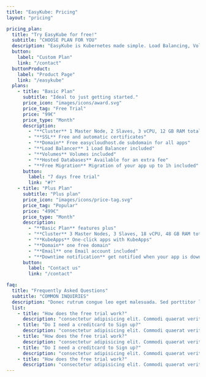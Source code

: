 ```yaml
---
title: "EasyKube: Pricing"
layout: "pricing"

pricing_plan:
  title: "Try EasyKube for free!"
  subtitle: "CHOOSE PLAN FOR YOU"
  description: "EasyKube is Kubernetes made simple. Load Balancing, Volumes, Backups and SSL included. Contact us now to find out if EasyKube is the right solution for your app or if you require a custom cluster."
  button:
    label: "Custom Plan"
    link: "/contact"
  buttonProduct:
    label: "Product Page"
    link: "/easykube"
  plans:
    - title: "Basic Plan"
      subtitle: "Ideal to just getting started."
      price_icon: "images/icons/award.svg"
      price_tag: "Free Trial"
      price: "99€"
      price_type: "Month"
      description:
        - "**Cluster** 1 Master Node, 2 Slaves, 3 vCPU, 12 GB RAM total"
        - "**SSL** Free and automatic certificates"
        - "**Domain** Free easycloudhost.de subdomain for all apps"
        - "**Load Balancer** 1 Load Balancer included"
        - "**Volumes** Volumes included"
        - "**Hosted Databases** Available for an extra fee"
        - "**Free Migration** Migration of your app up to 1h included"
      button:
        label: "7 days free trial"
        link: "#?"
    - title: "Plus Plan"
      subtitle: "Plus plan"
      price_icon: "images/icons/price-tag.svg"
      price_tag: "Popular"
      price: "499€"
      price_type: "Month"
      description:
        - "**Basic Plan** features plus"
        - "**Cluster** 3 Master Nodes, 3 Slaves, 18 vCPU, 48 GB RAM total"
        - "**KubeApps** One-click apps with KubeApps"
        - "**Domain** one free domain"
        - "**Email** one Email account included"
        - "**Downtime notification** get notified when your app is down"
      button:
        label: "Contact us"
        link: "/contact"

faq:
  title: "Frequently Asked Questions"
  subtitle: "COMMON INQUIRIES"
  description: "Donec rutrum congue leo eget malesuada. Sed porttitor lectus nibh. Cras ultricies ligula sed magna dictum porta. Vestibulum ac diam sit amet quam vehicula elementum."
  list:
    - title: "How does the free trial work?"
      description: "consectetur adipisicing elit. Commodi quaerat veritatis necessitatibus nemo ullam dolores aut veniam officiis asperiores, unde quo magni repudiandae impedit iusto voluptatum eos, aliquam, consectetur aliquid."
    - title: "Do I need a creditcard to Sign up?"
      description: "consectetur adipisicing elit. Commodi quaerat veritatis necessitatibus nemo ullam dolores aut veniam officiis asperiores, unde quo magni repudiandae impedit iusto voluptatum eos, aliquam, consectetur aliquid."
    - title: "How does the free trial work?"
      description: "consectetur adipisicing elit. Commodi quaerat veritatis necessitatibus nemo ullam dolores aut veniam officiis asperiores, unde quo magni repudiandae impedit iusto voluptatum eos, aliquam, consectetur aliquid."
    - title: "Do I need a creditcard to Sign up?"
      description: "consectetur adipisicing elit. Commodi quaerat veritatis necessitatibus nemo ullam dolores aut veniam officiis asperiores, unde quo magni repudiandae impedit iusto voluptatum eos, aliquam, consectetur aliquid."
    - title: "How does the free trial work?"
      description: "consectetur adipisicing elit. Commodi quaerat veritatis necessitatibus nemo ullam dolores aut veniam officiis asperiores, unde quo magni repudiandae impedit iusto voluptatum eos, aliquam, consectetur aliquid."
---
```


